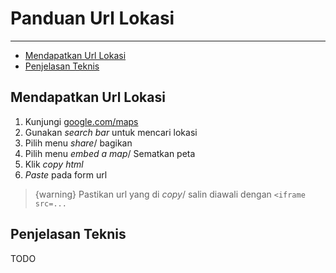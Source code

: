 # Panduan Url Lokasi

---

- [Mendapatkan Url Lokasi](#mendapatkan-url-lokasi)
- [Penjelasan Teknis](#penjelasan-teknis)

<a name="mendapatkan-url-lokasi"></a>

## Mendapatkan Url Lokasi

1. Kunjungi [google.com/maps](https://www.google.com/maps)
2. Gunakan *search bar* untuk mencari lokasi
3. Pilih menu *share*/ bagikan
4. Pilih menu *embed a map*/ Sematkan peta
5. Klik *copy html*
6. *Paste* pada form url

> {warning} Pastikan url yang di *copy*/ salin diawali dengan `<iframe src=...`

<a name="penjelasan-teknis"></a>

## Penjelasan Teknis

TODO
